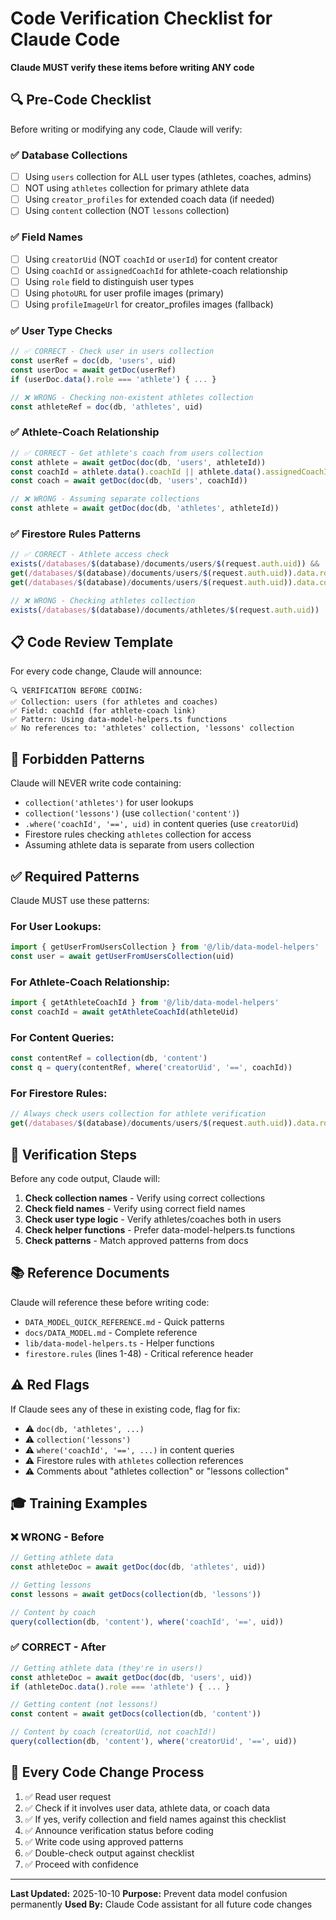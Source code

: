# Code Verification Checklist for Claude Code

**Claude MUST verify these items before writing ANY code**

## 🔍 Pre-Code Checklist

Before writing or modifying any code, Claude will verify:

### ✅ Database Collections

- [ ] Using `users` collection for ALL user types (athletes, coaches, admins)
- [ ] NOT using `athletes` collection for primary athlete data
- [ ] Using `creator_profiles` for extended coach data (if needed)
- [ ] Using `content` collection (NOT `lessons` collection)

### ✅ Field Names

- [ ] Using `creatorUid` (NOT `coachId` or `userId`) for content creator
- [ ] Using `coachId` or `assignedCoachId` for athlete-coach relationship
- [ ] Using `role` field to distinguish user types
- [ ] Using `photoURL` for user profile images (primary)
- [ ] Using `profileImageUrl` for creator_profiles images (fallback)

### ✅ User Type Checks

```typescript
// ✅ CORRECT - Check user in users collection
const userRef = doc(db, 'users', uid)
const userDoc = await getDoc(userRef)
if (userDoc.data().role === 'athlete') { ... }

// ❌ WRONG - Checking non-existent athletes collection
const athleteRef = doc(db, 'athletes', uid)
```

### ✅ Athlete-Coach Relationship

```typescript
// ✅ CORRECT - Get athlete's coach from users collection
const athlete = await getDoc(doc(db, 'users', athleteId))
const coachId = athlete.data().coachId || athlete.data().assignedCoachId
const coach = await getDoc(doc(db, 'users', coachId))

// ❌ WRONG - Assuming separate collections
const athlete = await getDoc(doc(db, 'athletes', athleteId))
```

### ✅ Firestore Rules Patterns

```javascript
// ✅ CORRECT - Athlete access check
exists(/databases/$(database)/documents/users/$(request.auth.uid)) &&
get(/databases/$(database)/documents/users/$(request.auth.uid)).data.role == 'athlete' &&
get(/databases/$(database)/documents/users/$(request.auth.uid)).data.coachId == coachUid

// ❌ WRONG - Checking athletes collection
exists(/databases/$(database)/documents/athletes/$(request.auth.uid))
```

## 📋 Code Review Template

For every code change, Claude will announce:

```
🔍 VERIFICATION BEFORE CODING:
✅ Collection: users (for athletes and coaches)
✅ Field: coachId (for athlete-coach link)
✅ Pattern: Using data-model-helpers.ts functions
✅ No references to: 'athletes' collection, 'lessons' collection
```

## 🚫 Forbidden Patterns

Claude will NEVER write code containing:

- `collection('athletes')` for user lookups
- `collection('lessons')` (use `collection('content')`)
- `.where('coachId', '==', uid)` in content queries (use `creatorUid`)
- Firestore rules checking `athletes` collection for access
- Assuming athlete data is separate from users collection

## ✅ Required Patterns

Claude MUST use these patterns:

### For User Lookups:
```typescript
import { getUserFromUsersCollection } from '@/lib/data-model-helpers'
const user = await getUserFromUsersCollection(uid)
```

### For Athlete-Coach Relationship:
```typescript
import { getAthleteCoachId } from '@/lib/data-model-helpers'
const coachId = await getAthleteCoachId(athleteUid)
```

### For Content Queries:
```typescript
const contentRef = collection(db, 'content')
const q = query(contentRef, where('creatorUid', '==', coachId))
```

### For Firestore Rules:
```javascript
// Always check users collection for athlete verification
get(/databases/$(database)/documents/users/$(request.auth.uid)).data.role == 'athlete'
```

## 🎯 Verification Steps

Before any code output, Claude will:

1. **Check collection names** - Verify using correct collections
2. **Check field names** - Verify using correct field names
3. **Check user type logic** - Verify athletes/coaches both in users
4. **Check helper functions** - Prefer data-model-helpers.ts functions
5. **Check patterns** - Match approved patterns from docs

## 📚 Reference Documents

Claude will reference these before writing code:

- `DATA_MODEL_QUICK_REFERENCE.md` - Quick patterns
- `docs/DATA_MODEL.md` - Complete reference
- `lib/data-model-helpers.ts` - Helper functions
- `firestore.rules` (lines 1-48) - Critical reference header

## ⚠️ Red Flags

If Claude sees any of these in existing code, flag for fix:

- ⚠️ `doc(db, 'athletes', ...)`
- ⚠️ `collection('lessons')`
- ⚠️ `where('coachId', '==', ...)` in content queries
- ⚠️ Firestore rules with `athletes` collection references
- ⚠️ Comments about "athletes collection" or "lessons collection"

## 🎓 Training Examples

### ❌ WRONG - Before
```typescript
// Getting athlete data
const athleteDoc = await getDoc(doc(db, 'athletes', uid))

// Getting lessons
const lessons = await getDocs(collection(db, 'lessons'))

// Content by coach
query(collection(db, 'content'), where('coachId', '==', uid))
```

### ✅ CORRECT - After
```typescript
// Getting athlete data (they're in users!)
const athleteDoc = await getDoc(doc(db, 'users', uid))
if (athleteDoc.data().role === 'athlete') { ... }

// Getting content (not lessons!)
const content = await getDocs(collection(db, 'content'))

// Content by coach (creatorUid, not coachId!)
query(collection(db, 'content'), where('creatorUid', '==', uid))
```

## 🔄 Every Code Change Process

1. ✅ Read user request
2. ✅ Check if it involves user data, athlete data, or coach data
3. ✅ If yes, verify collection and field names against this checklist
4. ✅ Announce verification status before coding
5. ✅ Write code using approved patterns
6. ✅ Double-check output against checklist
7. ✅ Proceed with confidence

---

**Last Updated:** 2025-10-10
**Purpose:** Prevent data model confusion permanently
**Used By:** Claude Code assistant for all future code changes
